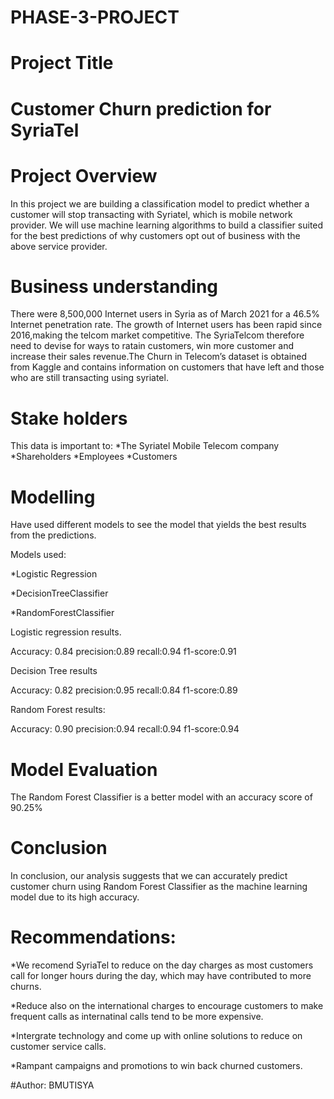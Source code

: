 # PHASE-3-PROJECT

# Project Title
# Customer Churn prediction for SyriaTel
# Project Overview

In this project we are building a classification model to predict whether a customer will stop transacting with Syriatel, which is mobile network provider. We will use machine learning algorithms to build a classifier suited for the best predictions of why customers opt out of business with  the above service provider. 

# Business understanding
There were 8,500,000 Internet users in Syria as of March 2021 for a 46.5% Internet penetration rate. The growth of Internet users has been rapid since 2016,making the telcom market competitive. The SyriaTelcom therefore need to devise for ways to ratain customers, win more customer and increase their sales revenue.The Churn in Telecom’s dataset is obtained from Kaggle and contains information on customers that have left and those who are still transacting using syriatel.

# Stake holders

This data is important to: 
*The Syriatel Mobile Telecom company
*Shareholders
*Employees
*Customers

# Modelling
Have used different models to see the model that yields the best results from the predictions.

Models used:

*Logistic Regression

*DecisionTreeClassifier

*RandomForestClassifier

Logistic regression results.

Accuracy: 0.84 
precision:0.89
recall:0.94
f1-score:0.91

Decision Tree results

Accuracy: 0.82
precision:0.95
recall:0.84
f1-score:0.89

Random Forest results:

Accuracy: 0.90
precision:0.94
recall:0.94
f1-score:0.94

# Model Evaluation
The Random Forest Classifier is a better model with an accuracy score of 90.25%

# Conclusion
In conclusion, our analysis suggests that we can accurately predict customer churn using
Random Forest Classifier as the  machine learning model due to its high accuracy.
 
 # Recommendations:

*We recomend SyriaTel to reduce on the day charges as most customers call for longer hours during the day, which may have contributed to more churns.

*Reduce also on the international charges to encourage customers to make frequent calls as internatinal calls tend to be more expensive.

*Intergrate technology and come up with online solutions to reduce on customer service calls.

*Rampant campaigns and promotions to win back churned customers.

#Author: BMUTISYA


